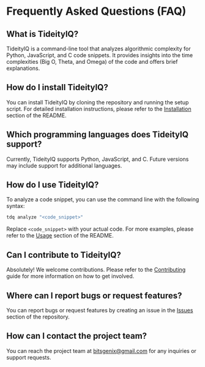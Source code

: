 # Frequently Asked Questions (FAQ)

## What is TideityIQ?

TideityIQ is a command-line tool that analyzes algorithmic complexity for Python, JavaScript, and C code snippets. It provides insights into the time complexities (Big O, Theta, and Omega) of the code and offers brief explanations.

## How do I install TideityIQ?

You can install TideityIQ by cloning the repository and running the setup script. For detailed installation instructions, please refer to the [Installation](README.md#installation) section of the README.

## Which programming languages does TideityIQ support?

Currently, TideityIQ supports Python, JavaScript, and C. Future versions may include support for additional languages.

## How do I use TideityIQ?

To analyze a code snippet, you can use the command line with the following syntax:

```bash
tdq analyze "<code_snippet>"
```

Replace `<code_snippet>` with your actual code. For more examples, please refer to the [Usage](README.md#usage) section of the README.

## Can I contribute to TideityIQ?

Absolutely! We welcome contributions. Please refer to the [Contributing](CONTRIBUTING.md) guide for more information on how to get involved.

## Where can I report bugs or request features?

You can report bugs or request features by creating an issue in the [Issues](https://github.com/medishen/TideityIQ/issues) section of the repository.

## How can I contact the project team?

You can reach the project team at bitsgenix@gmail.com for any inquiries or support requests.
